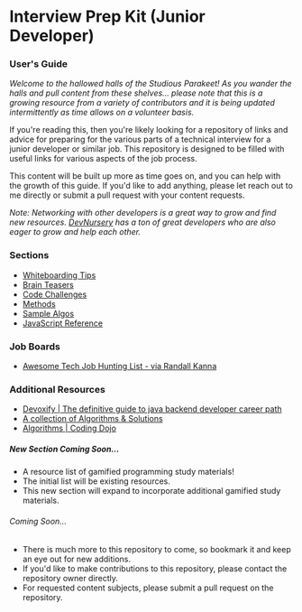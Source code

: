 # Interview Prep Kit (Junior Developer)

### User's Guide
_Welcome to the hallowed halls of the Studious Parakeet! As you wander the halls and pull content from these shelves... please note that this is a growing resource from a variety of contributors and it is being updated intermittently as time allows on a volunteer basis._ 

If you're reading this, then you're likely looking for a repository of links and advice for preparing for the various parts of a technical interview for a junior developer or similar job. This repository is designed to be filled with useful links for various aspects of the job process. 

This content will be built up more as time goes on, and you can help with the growth of this guide. If you'd like to add anything, please let reach out to me directly or submit a pull request with your content requests. 

_Note: Networking with other developers is a great way to grow and find new resources. [DevNursery](https://join.slack.com/t/amwebdev/shared_invite/zt-9xlfgp6e-bGIv1zCc1x4Pl1Irm5jhrA) has a ton of great developers who are also eager to grow and help each other._

### Sections 
- [Whiteboarding Tips](/assets/WhiteboardingTips.md) 
- [Brain Teasers](/assets/BrainTeasers.md)
- [Code Challenges](/assets/CodeChallenges.md)  
- [Methods](/assets/Methods.md)
- [Sample Algos](/assets/SampleAlgos.md)
- [JavaScript Reference](/assets/JavaScript.md)

### Job Boards
- [Awesome Tech Job Hunting List - via Randall Kanna](https://github.com/randallkanna/awesome-job-list)

### Additional Resources
- [Devoxify | The definitive guide to java backend developer career path](https://www.devoxify.com/posts/the-definitive-guide-to-java-backend-developer-career-path/)
- [A collection of Algorithms & Solutions](https://docs.google.com/spreadsheets/d/1y7ywS3wAkt5Y1dimSWjNfKPJ-QSB2IlpzpS1huAVJL4/edit#gid=818859732)
- [Algorithms | Coding Dojo](https://algorithm.codingdojo.com/)

##### New Section Coming Soon...
- A resource list of gamified programming study materials!
- The initial list will be existing resources. 
- This new section will expand to incorporate additional gamified study materials.  

###### Coming Soon...
- There is much more to this repository to come, so bookmark it and keep an eye out for new additions. 
- If you'd like to make contributions to this repository, please contact the repository owner directly.
- For requested content subjects, please submit a pull request on the repository. 
